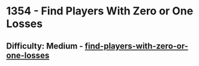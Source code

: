 <h1>1354 - Find Players With Zero or One Losses</h1><h2>Difficulty: Medium - <a href="https://leetcode.com/problems/find-players-with-zero-or-one-losses/">find-players-with-zero-or-one-losses</a></h2>
